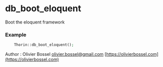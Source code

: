 # db_boot_eloquent

Boot the eloquent framework

### Example
```php
	Thorin::db_boot_eloquent();
```
Author : Olivier Bossel [olivier.bossel@gmail.com](mailto:olivier.bossel@gmail.com) [https://olivierbossel.com](https://olivierbossel.com)